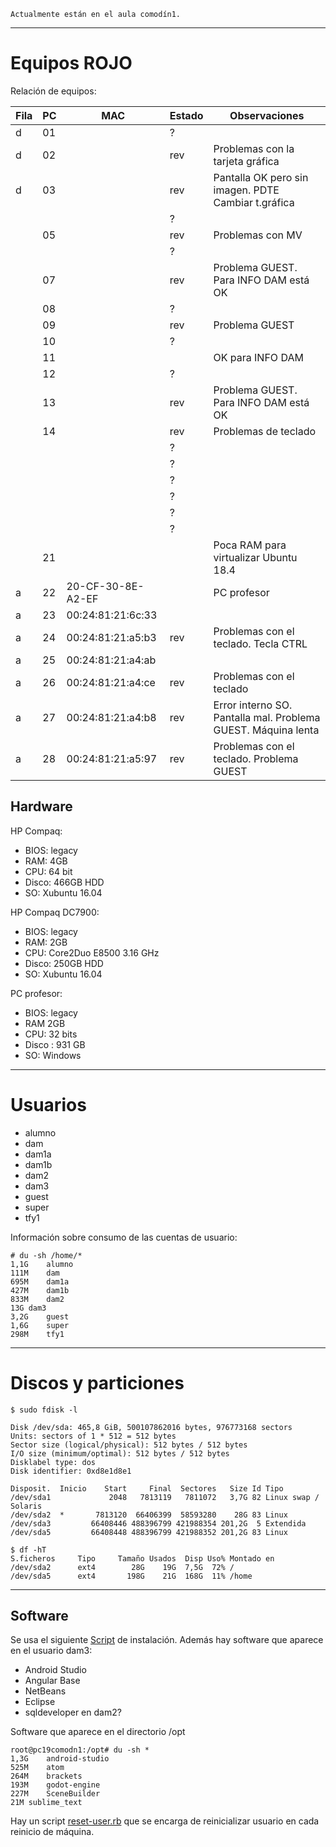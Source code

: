 
`Actualmente están en el aula comodín1.`

---
# Equipos ROJO

Relación de equipos:

| Fila | PC | MAC               | Estado | Observaciones            |
| ---- | -- | ----------------- | ------ | ------------------------ |
| d    | 01 |                   | ?      | |
| d    | 02 |                   | rev    | Problemas con la tarjeta gráfica |
| d    | 03 |                   | rev    | Pantalla OK pero sin imagen. PDTE Cambiar t.gráfica |
|      |    |                   | ?      | |
|      | 05 |                   | rev    | Problemas con MV |
|      |    |                   | ?      | |
|      | 07 |                   | rev    | Problema GUEST. Para INFO DAM está OK |
|      | 08 |                   | ? ||
|      | 09 |                   | rev    | Problema GUEST |
|      | 10 |                   | ?      ||
|      | 11 |                   |        | OK para INFO DAM |
|      | 12 |                   | ?      ||
|      | 13 |                   | rev    | Problema GUEST. Para INFO DAM está OK |
|      | 14 |                   | rev    | Problemas de teclado |
|      |    |                   | ? ||
|      |    |                   | ? ||
|      |    |                   | ? ||
|      |    |                   | ? ||
|      |    |                   | ? ||
|      |    |                   | ? ||
|      | 21 |                   |   | Poca RAM para virtualizar Ubuntu 18.4 |
| a    | 22 | 20-CF-30-8E-A2-EF |   | PC profesor |
| a    | 23 | 00:24:81:21:6c:33 |   ||
| a    | 24 | 00:24:81:21:a5:b3 | rev   | Problemas con el teclado. Tecla CTRL |
| a    | 25 | 00:24:81:21:a4:ab |       |
| a    | 26 | 00:24:81:21:a4:ce | rev   | Problemas con el teclado |
| a    | 27 | 00:24:81:21:a4:b8 | rev   | Error interno SO. Pantalla mal. Problema GUEST. Máquina lenta |
| a    | 28 | 00:24:81:21:a5:97 | rev   | Problemas con el teclado. Problema GUEST |

## Hardware 

HP Compaq:
* BIOS: legacy
* RAM: 4GB
* CPU: 64 bit
* Disco: 466GB HDD
* SO: Xubuntu 16.04

HP Compaq DC7900:
* BIOS: legacy
* RAM: 2GB
* CPU: Core2Duo E8500 3.16 GHz
* Disco: 250GB HDD
* SO: Xubuntu 16.04

PC profesor:
* BIOS: legacy
* RAM 2GB
* CPU: 32 bits
* Disco : 931 GB
* SO: Windows

---
# Usuarios

* alumno
* dam
* dam1a
* dam1b
* dam2
* dam3
* guest
* super
* tfy1

Información sobre consumo de las cuentas de usuario:
```
# du -sh /home/*
1,1G	alumno
111M	dam
695M	dam1a
427M	dam1b
833M	dam2
13G	dam3
3,2G	guest
1,6G	super
298M	tfy1
```

---
# Discos y particiones


```
$ sudo fdisk -l

Disk /dev/sda: 465,8 GiB, 500107862016 bytes, 976773168 sectors
Units: sectors of 1 * 512 = 512 bytes
Sector size (logical/physical): 512 bytes / 512 bytes
I/O size (minimum/optimal): 512 bytes / 512 bytes
Disklabel type: dos
Disk identifier: 0xd8e1d8e1

Disposit.  Inicio    Start     Final  Sectores   Size Id Tipo
/dev/sda1             2048   7813119   7811072   3,7G 82 Linux swap / Solaris
/dev/sda2  *       7813120  66406399  58593280    28G 83 Linux
/dev/sda3         66408446 488396799 421988354 201,2G  5 Extendida
/dev/sda5         66408448 488396799 421988352 201,2G 83 Linux
```

```
$ df -hT
S.ficheros     Tipo     Tamaño Usados  Disp Uso% Montado en
/dev/sda2      ext4        28G    19G  7,5G  72% /
/dev/sda5      ext4       198G    21G  168G  11% /home
```

---
## Software

Se usa el siguiente [Script](files/script-instalar-aula206_v3.rb) de instalación. Además hay software que aparece en el usuario dam3:
* Android Studio
* Angular Base
* NetBeans
* Eclipse
* sqldeveloper en dam2?

Software que aparece en el directorio /opt
```
root@pc19comodn1:/opt# du -sh *
1,3G	android-studio
525M	atom
264M	brackets
193M	godot-engine
227M	SceneBuilder
21M	sublime_text
```

Hay un script [reset-user.rb](files/reset-user.rb) que se encarga de reinicializar usuario en cada reinicio de máquina.

